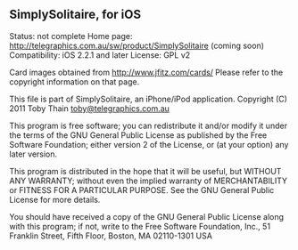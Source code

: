 SimplySolitaire, for iOS
------------------------
Status: not complete
Home page: <http://telegraphics.com.au/sw/product/SimplySolitaire> (coming soon)
Compatibility: iOS 2.2.1 and later
License: GPL v2

Card images obtained from <http://www.jfitz.com/cards/>
Please refer to the copyright information on that page.




This file is part of SimplySolitaire, an iPhone/iPod application.
Copyright (C) 2011 Toby Thain <toby@telegraphics.com.au>

This program is free software; you can redistribute it and/or modify
it under the terms of the GNU General Public License as published by
the Free Software Foundation; either version 2 of the License, or
(at your option) any later version.

This program is distributed in the hope that it will be useful,
but WITHOUT ANY WARRANTY; without even the implied warranty of
MERCHANTABILITY or FITNESS FOR A PARTICULAR PURPOSE.  See the
GNU General Public License for more details.

You should have received a copy of the GNU General Public License
along with this program; if not, write to the Free Software
Foundation, Inc., 51 Franklin Street, Fifth Floor, Boston, MA  02110-1301  USA
